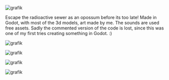 ![grafik](https://github.com/kvthrin/OppoSewer/assets/119801253/b7e5a0c2-2840-40f9-892e-6cab0f230ffc)

Escape the radioactive sewer as an opossum before its too late! 
Made in Godot, with most of the 3d models, art made by me. The sounds are used free assets. Sadly the commented version of the code is lost, since this was one of my first tries creating something in Godot. :)

![grafik](https://github.com/kvthrin/OppoSewer/assets/119801253/d05ee727-5d50-43c5-bbe0-d7a0f491c0c7)

![grafik](https://github.com/kvthrin/OppoSewer/assets/119801253/3eff1389-b3df-479c-b4dc-d1fbd5179c1e)

![grafik](https://github.com/kvthrin/OppoSewer/assets/119801253/3bb37b1d-b0dc-4300-871e-d2bc3252eabd)

![grafik](https://github.com/kvthrin/OppoSewer/assets/119801253/da0b63e1-171a-41a3-aa2a-1f50d7f242b8)

